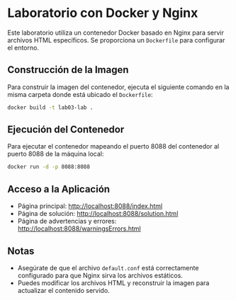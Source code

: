 # Laboratorio con Docker y Nginx

Este laboratorio utiliza un contenedor Docker basado en Nginx para servir archivos HTML específicos. Se proporciona un `Dockerfile` para configurar el entorno.

## Construcción de la Imagen
Para construir la imagen del contenedor, ejecuta el siguiente comando en la misma carpeta donde está ubicado el `Dockerfile`:

```sh
docker build -t lab03-lab .
```

## Ejecución del Contenedor
Para ejecutar el contenedor mapeando el puerto 8088 del contenedor al puerto 8088 de la máquina local:

```sh
docker run -d -p 8088:8088 
```

## Acceso a la Aplicación

- Página principal: [http://localhost:8088/index.html](http://localhost:8088/index.html)
- Página de solución: [http://localhost:8088/solution.html](http://localhost:8088/solution.html)
- Página de advertencias y errores: [http://localhost:8088/warningsErrors.html](http://localhost:8088/warningsErrors.html)

## Notas
- Asegúrate de que el archivo `default.conf` está correctamente configurado para que Nginx sirva los archivos estáticos.
- Puedes modificar los archivos HTML y reconstruir la imagen para actualizar el contenido servido.

